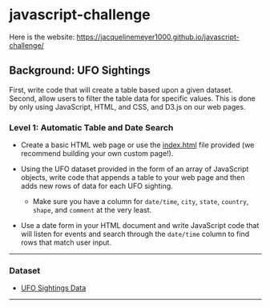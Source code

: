 # javascript-challenge
Here is the website: https://jacquelinemeyer1000.github.io/javascript-challenge/

## Background: UFO Sightings
First, write code that will create a table based upon a given dataset. Second, allow users to filter the table data for specific values. This is done by only using JavaScript, HTML, and CSS, and D3.js on our web pages. 

### Level 1: Automatic Table and Date Search 

* Create a basic HTML web page or use the [index.html](StarterCode/index.html) file provided (we recommend building your own custom page!).

* Using the UFO dataset provided in the form of an array of JavaScript objects, write code that appends a table to your web page and then adds new rows of data for each UFO sighting.

  * Make sure you have a column for `date/time`, `city`, `state`, `country`, `shape`, and `comment` at the very least.

* Use a date form in your HTML document and write JavaScript code that will listen for events and search through the `date/time` column to find rows that match user input.

- - -

### Dataset

* [UFO Sightings Data](StarterCode/static/js/data.js)

- - -

